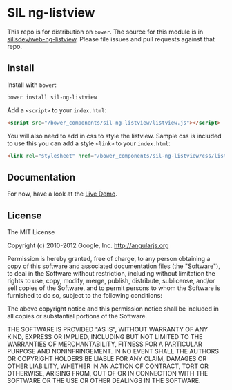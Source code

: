 # SIL ng-listview #

This repo is for distribution on `bower`. The source for this module is in 
[sillsdev/web-ng-listview](https://github.com/sillsdev/web-ng-listview).
Please file issues and pull requests against that repo.

## Install

Install with `bower`:

```shell
bower install sil-ng-listview
```

Add a `<script>` to your `index.html`:

```html
<script src="/bower_components/sil-ng-listview/listview.js"></script>
```

You will also need to add in css to style the listview.  Sample css is included to use this you can add a style `<link>` to your `index.html`:

```html
<link rel="stylesheet" href="/bower_components/sil-ng-listview/css/listview.css" />
```

## Documentation

For now, have a look at the [Live Demo](https://rawgithub.com/sillsdev/web-ng-listview/master/test/listview-sample.html).

## License

The MIT License

Copyright (c) 2010-2012 Google, Inc. http://angularjs.org

Permission is hereby granted, free of charge, to any person obtaining a copy
of this software and associated documentation files (the "Software"), to deal
in the Software without restriction, including without limitation the rights
to use, copy, modify, merge, publish, distribute, sublicense, and/or sell
copies of the Software, and to permit persons to whom the Software is
furnished to do so, subject to the following conditions:

The above copyright notice and this permission notice shall be included in
all copies or substantial portions of the Software.

THE SOFTWARE IS PROVIDED "AS IS", WITHOUT WARRANTY OF ANY KIND, EXPRESS OR
IMPLIED, INCLUDING BUT NOT LIMITED TO THE WARRANTIES OF MERCHANTABILITY,
FITNESS FOR A PARTICULAR PURPOSE AND NONINFRINGEMENT. IN NO EVENT SHALL THE
AUTHORS OR COPYRIGHT HOLDERS BE LIABLE FOR ANY CLAIM, DAMAGES OR OTHER
LIABILITY, WHETHER IN AN ACTION OF CONTRACT, TORT OR OTHERWISE, ARISING FROM,
OUT OF OR IN CONNECTION WITH THE SOFTWARE OR THE USE OR OTHER DEALINGS IN
THE SOFTWARE.
